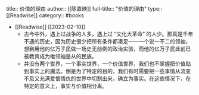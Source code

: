 title:: 价值的理由
author:: [[陈嘉映]]
full-title:: "价值的理由"
type:: [[Readwise]]
category:: #books

- [[Readwise]] [[2023-02-10]]
	- 古今中外，遇上过战争的人多，遇上过 “文化大革命” 的人少。那真是千年不遇的历史，因为历史很少把所有条件都凑足——一个说一不二的领袖，想到用他的亿万子民做一场史无前例的政治实验，而他的亿万子民此前已被教育成为唯领袖是从的民族。
	- 并没有两个世界，一个事实世界，一个价值世界，我们也不掌握把价值贴到事实上的魔法。倒是为了特定的目的，我们有时需要把一些事情从流变不息又充满爱恨情仇的世界中切割出来，确立为事实。在这些情况下，在特定的意义上，事实与价值相分离。